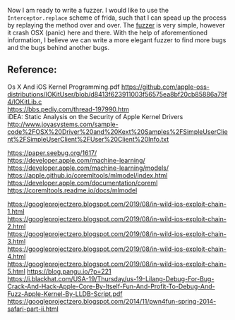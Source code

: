 Now I am ready to write a fuzzer. 
I would like to use the `Interceptor.replace` scheme of frida,
such that I can spead up the process by replaying the method over and over.
The [fuzzer](https://github.com/dm4sec/ANE_Fuzzer/tree/main/ANE_Fuzzer/OSX/VNCoreMLModel_Fuzzer/) is very simple, 
however it crash OSX (panic) here and there. With the help of aforementioned information, 
I believe we can write a more elegant fuzzer to find more bugs and the bugs behind another bugs.

## Reference:
Os X And iOS Kernel Programming.pdf
https://github.com/apple-oss-distributions/IOKitUser/blob/d8413f623911003f56575ea8bf20cb85886a79f4/IOKitLib.c  
https://bbs.pediy.com/thread-197990.htm  
iDEA: Static Analysis on the Security of Apple Kernel Drivers  
http://www.joyasystems.com/sample-code%2FOSX%20Driver%20and%20Kext%20Samples%2FSimpleUserClient%2FSimpleUserClient%2FUser%20Client%20Info.txt  

https://paper.seebug.org/1617/  
https://developer.apple.com/machine-learning/  
https://developer.apple.com/machine-learning/models/  
https://apple.github.io/coremltools/mlmodel/index.html  
https://developer.apple.com/documentation/coreml  
https://coremltools.readme.io/docs/mlmodel  

https://googleprojectzero.blogspot.com/2019/08/in-wild-ios-exploit-chain-1.html  
https://googleprojectzero.blogspot.com/2019/08/in-wild-ios-exploit-chain-2.html  
https://googleprojectzero.blogspot.com/2019/08/in-wild-ios-exploit-chain-3.html  
https://googleprojectzero.blogspot.com/2019/08/in-wild-ios-exploit-chain-4.html  
https://googleprojectzero.blogspot.com/2019/08/in-wild-ios-exploit-chain-5.html
https://blog.pangu.io/?p=221  
https://i.blackhat.com/USA-19/Thursday/us-19-Lilang-Debug-For-Bug-Crack-And-Hack-Apple-Core-By-Itself-Fun-And-Profit-To-Debug-And-Fuzz-Apple-Kernel-By-LLDB-Script.pdf  
https://googleprojectzero.blogspot.com/2014/11/pwn4fun-spring-2014-safari-part-ii.html  

